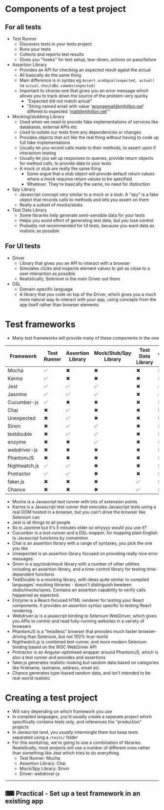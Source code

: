 # Components of a test project

## For all tests
- Test Runner
  - Discovers tests in your tests project
  - Runs your tests
  - Collects and reports test results
  - Gives you "hooks" for test setup, tear-down, actions on pass/failure
- Assertion Library
  - Provides an API for checking an expected result agaist the actual
  - All basically do the same thing
  - Main difference is in syntax eg `Assert.areEqual(expected, actual)` vs `actual.shouldBe.sameAs(expected)`
  - Important to choose one that gives you an error message which allows you to track down the source of the problem very quicky
    - "Expected did not match actual"
    - "String named email with value 'wrongemail@mjhilton.net' differed to expected 'matt@mjhilton.net'"
- Mocking/stubbing Library
  - Used when we need to provide fake implementations of services like databases, external APIs etc
  - Used to isolate our tests from any dependencies or changes
  - Provides objects that act like the real thing without having to code up full fake implementations
  - Usually let you record calls made to their methods, to assert upon if interaction testing
  - Usually let you set up responses to queries, provide return objects for method calls, to provide data to your tests
  - A mock or stub are really the same thing
    - Some argue that a stub object will provide default return values where a mock requires return values to be specified
    - Whatever. They're basically the same, no need for distinction
- Spy Library
  - Javascript concept very similar to a mock or a stub. A "spy" is a fake object that records calls to methods and lets you assert on them
  - Really a subset of mocks/stubs
- Test Data Library
  - Some libraries help generate semi-sensible data for your tests
  - Helps you avoid effort of generating test data, but you lose control
  - Probably not recommended for UI tests, because you want data as realistic as possible

## For UI tests
- Driver
  - Library that gives you an API to interact with a browser
  - Simulates clicks and inspects element values to get as close to a user interaction as possible
  - Realistically, Selenium is the main Driver out there
- DSL
  - Domain-specific language
  - A library that you code on top of the Driver, which gives you a much more natural way to interact with your app, using concepts from the app itself rather than browser elements

# Test frameworks
- Many test frameworks will provide many of these components in the one

| Framework | Test Runner | Assertion Library | Mock/Stub/Spy Library | Test Data Library | Acceptance Testing | Driver | DSL |
|-----------|-------------|-------------------|-----------------------|-------------------|--------------------|--------|-----|
| Mocha     | ✅         | ✖                 | ✖                     | ✖                | ✖                  | ✖     | ✖  |
| Karma     | ✅         | ✖                 | ✖                     | ✖                | ✖                  | 🔳    | ✖  |
| Jest      | ✅         | ✅                | ✅                    | ✖                | ✅                 | ✖     | ✖  |
| Jasmine   | ✅         | ✅                | ✅                    | ✖                | ✅                 | ✖     | ✖  |
| Cucumber-js | ✅       | ✖                 | ✖                     | ✖                | ✖                  | ✖     | ✅ |
| Chai      | ✖          | ✅                | ✖                     | ✖                | ✖                  | ✖     | ✖  |
| Unexpected | ✖         | ✅                | ✖                     | ✖                | ✖                  | ✖     | ✖  |
| Sinon     | ✖          | ✅                | ✅                    | ✖                | ✖                  | ✖     | ✖  |
| testdouble | ✖         | ✅                | ✅                    | ✖                | ✖                  | ✖     | ✖  |
| enzyme    | ✖          | ✖                 | ✅                    | ✖                | ✖                  | 🔳    | 🔳 |
| webdriver-js | ✖       | ✖                 | ✖                     | ✖                | ✖                  | ✅    | ✖  |
| PhantomJS | ✖          | ✖                 | ✖                     | ✖                | ✖                  | ✅    | ✖  |
| Nightwatch.js | ✅     | ✅                | ✖                     | ✖                | ✖                  | ✅    | ✖  |
| Protractor | ✅        | ✅                | ✖                     | ✖                | ✖                  | ✅    | ✖  |
| faker.js | ✖           | ✖                 | ✖                     | ✅               | ✖                  | ✖     | ✖  |
| Chance   | ✖           | ✖                 | ✖                     | ✅               | ✖                  | ✖     | ✖  |

- Mocha is a Javascript test runner with lots of extension points
- Karma is a Javascript test runner that executes Javascript tests using a real DOM hosted in a browser, but you can't drive the browser like Selenium can
- Jest is all things to all people
- So is Jasmine but it's 5 minutes older so whyyyy would you use it?
- Cucumber is a test-runner and a DSL-mapper, for mapping plain English to Javascript functions by convention
- Chai is an assertion library with a range of syntaxes, you pick the one you like
- Unexpected is an assertion library focused on providing really nice error messages
- Sinon is a spy/stub/mock library with a number of other utilities including an assertion library, and a time-control library for testing time-dependent functions
- TestDouble is a mocking library, with ideas quite similar to compiled languages' mocking libraries - doesn't distinguish bewteen stubs/mocks/spies. Contains an assertion capability to verify calls happened as expected.
- Enzyme is a React-focused HTML renderer for testing your React components. It provides an assertion syntax specific to testing React rendering.
- Webdriver-js is a javascript binding to Selenium WebDriver, which gives you APIs to control and read fully-running websites in a variety of browsers
- PhantomJS is a "headless" browser that provides much faster browser-driving than Selenium, but not 100% true-world
- Nightwatch.js is combined test runner, and more modern Selenium binding based on the W3C WebDriver API
- Protractor is an Angular-optimised wrapper around PhantomJS, which is also a test runner and provides and assertions
- faker.js generates realistic-looking but random data based on categories like firstname, lastname, address, email etc
- Chance generates type-based random data, and isn't intended to be real-world realistic

# Creating a test project
- Will vary depending on which framework you use
- In compiled languages, you'd usually create a separate project which specifically contains tests only, and references the "production" projects
- In Javascript land, you usually intermingle them but keep tests separated using a `/tests/` folder
- For this workshop, we're going to use a combination of libraries. Realistically, most projects will use a number of different ones rather than something like Jest which tries to do everything.
  - Test Runner: Mocha
  - Assertion Library: Chai
  - Mock/Spy Library: Sinon
  - Driver: webdriver-js

---
⌨ Practical - Set up a test framework in an existing app
---


